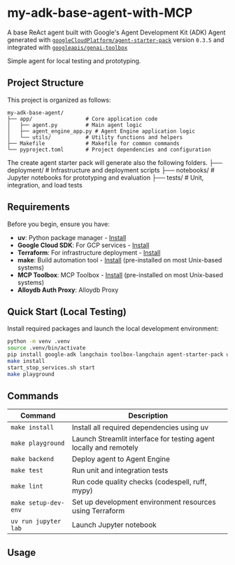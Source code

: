 # my-adk-base-agent-with-MCP

A base ReAct agent built with Google's Agent Development Kit (ADK)
Agent generated with [`googleCloudPlatform/agent-starter-pack`](https://github.com/GoogleCloudPlatform/agent-starter-pack) version `0.3.5` 
and integrated with [`googleapis/genai-toolbox`](https://googleapis.github.io/genai-toolbox/getting-started/introduction/) 

Simple agent for local testing and prototyping.

## Project Structure

This project is organized as follows:

```
my-adk-base-agent/
├── app/                 # Core application code
│   ├── agent.py         # Main agent logic
│   ├── agent_engine_app.py # Agent Engine application logic
│   └── utils/           # Utility functions and helpers
├── Makefile             # Makefile for common commands
└── pyproject.toml       # Project dependencies and configuration
```

The create agent starter pack will generate also the following folders.
├── deployment/          # Infrastructure and deployment scripts
├── notebooks/           # Jupyter notebooks for prototyping and evaluation
├── tests/               # Unit, integration, and load tests

## Requirements

Before you begin, ensure you have:
- **uv**: Python package manager - [Install](https://docs.astral.sh/uv/getting-started/installation/)
- **Google Cloud SDK**: For GCP services - [Install](https://cloud.google.com/sdk/docs/install)
- **Terraform**: For infrastructure deployment - [Install](https://developer.hashicorp.com/terraform/downloads)
- **make**: Build automation tool - [Install](https://www.gnu.org/software/make/) (pre-installed on most Unix-based systems)
- **MCP Toolbox**: MCP Toolbox - [Install](https://www.gnu.org/software/make/) (pre-installed on most Unix-based systems)
- **Alloydb Auth Proxy**: Alloydb Proxy


## Quick Start (Local Testing)

Install required packages and launch the local development environment:

```bash
python -m venv .venv
source .venv/bin/activate    
pip install google-adk langchain toolbox-langchain agent-starter-pack uv
make install 
start_stop_services.sh start
make playground
```

## Commands


| Command              | Description                                                                                 |
| -------------------- | ------------------------------------------------------------------------------------------- |
| `make install`       | Install all required dependencies using uv                                                  |
| `make playground`    | Launch Streamlit interface for testing agent locally and remotely |
| `make backend`       | Deploy agent to Agent Engine |
| `make test`          | Run unit and integration tests                                                              |
| `make lint`          | Run code quality checks (codespell, ruff, mypy)                                             |
| `make setup-dev-env` | Set up development environment resources using Terraform                                    |
| `uv run jupyter lab` | Launch Jupyter notebook                                                                     |



## Usage

